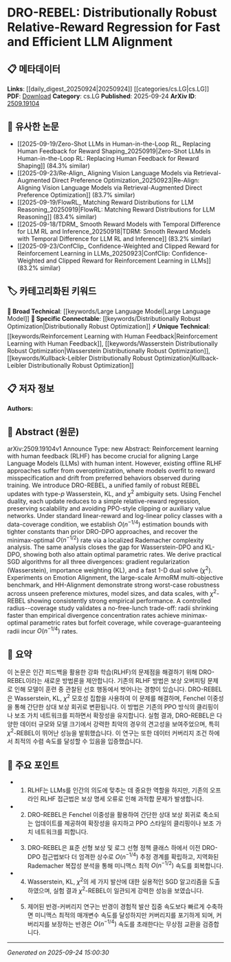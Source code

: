 <!-- KEYWORD_LINKING_METADATA:
{
  "processed_timestamp": "2025-09-24T15:00:30.923283",
  "vocabulary_version": "1.0",
  "selected_keywords": [
    "Large Language Model",
    "Reinforcement Learning with Human Feedback",
    "Distributionally Robust Optimization",
    "Wasserstein Distributionally Robust Optimization",
    "Kullback-Leibler Distributionally Robust Optimization"
  ],
  "rejected_keywords": [],
  "similarity_scores": {
    "Large Language Model": 0.85,
    "Reinforcement Learning with Human Feedback": 0.8,
    "Distributionally Robust Optimization": 0.78,
    "Wasserstein Distributionally Robust Optimization": 0.7,
    "Kullback-Leibler Distributionally Robust Optimization": 0.72
  },
  "extraction_method": "AI_prompt_based",
  "budget_applied": true,
  "candidates_json": {
    "candidates": [
      {
        "surface": "Large Language Models",
        "canonical": "Large Language Model",
        "aliases": [
          "LLM",
          "Large Language Models"
        ],
        "category": "broad_technical",
        "rationale": "Central to the paper's focus on aligning models with human intent.",
        "novelty_score": 0.3,
        "connectivity_score": 0.9,
        "specificity_score": 0.6,
        "link_intent_score": 0.85
      },
      {
        "surface": "Reinforcement Learning with Human Feedback",
        "canonical": "Reinforcement Learning with Human Feedback",
        "aliases": [
          "RLHF"
        ],
        "category": "unique_technical",
        "rationale": "Key method discussed for aligning LLMs with human intent.",
        "novelty_score": 0.75,
        "connectivity_score": 0.7,
        "specificity_score": 0.8,
        "link_intent_score": 0.8
      },
      {
        "surface": "Distributionally Robust Optimization",
        "canonical": "Distributionally Robust Optimization",
        "aliases": [
          "DRO"
        ],
        "category": "specific_connectable",
        "rationale": "A foundational approach in the paper for improving model robustness.",
        "novelty_score": 0.65,
        "connectivity_score": 0.75,
        "specificity_score": 0.85,
        "link_intent_score": 0.78
      },
      {
        "surface": "Wasserstein-DPO",
        "canonical": "Wasserstein Distributionally Robust Optimization",
        "aliases": [
          "Wasserstein-DPO"
        ],
        "category": "unique_technical",
        "rationale": "Specific variant of DRO discussed with optimal parametric rates.",
        "novelty_score": 0.7,
        "connectivity_score": 0.65,
        "specificity_score": 0.9,
        "link_intent_score": 0.7
      },
      {
        "surface": "KL-DPO",
        "canonical": "Kullback-Leibler Distributionally Robust Optimization",
        "aliases": [
          "KL-DPO"
        ],
        "category": "unique_technical",
        "rationale": "Another variant of DRO achieving optimal parametric rates.",
        "novelty_score": 0.68,
        "connectivity_score": 0.65,
        "specificity_score": 0.88,
        "link_intent_score": 0.72
      }
    ],
    "ban_list_suggestions": [
      "method",
      "experiment",
      "performance"
    ]
  },
  "decisions": [
    {
      "candidate_surface": "Large Language Models",
      "resolved_canonical": "Large Language Model",
      "decision": "linked",
      "scores": {
        "novelty": 0.3,
        "connectivity": 0.9,
        "specificity": 0.6,
        "link_intent": 0.85
      }
    },
    {
      "candidate_surface": "Reinforcement Learning with Human Feedback",
      "resolved_canonical": "Reinforcement Learning with Human Feedback",
      "decision": "linked",
      "scores": {
        "novelty": 0.75,
        "connectivity": 0.7,
        "specificity": 0.8,
        "link_intent": 0.8
      }
    },
    {
      "candidate_surface": "Distributionally Robust Optimization",
      "resolved_canonical": "Distributionally Robust Optimization",
      "decision": "linked",
      "scores": {
        "novelty": 0.65,
        "connectivity": 0.75,
        "specificity": 0.85,
        "link_intent": 0.78
      }
    },
    {
      "candidate_surface": "Wasserstein-DPO",
      "resolved_canonical": "Wasserstein Distributionally Robust Optimization",
      "decision": "linked",
      "scores": {
        "novelty": 0.7,
        "connectivity": 0.65,
        "specificity": 0.9,
        "link_intent": 0.7
      }
    },
    {
      "candidate_surface": "KL-DPO",
      "resolved_canonical": "Kullback-Leibler Distributionally Robust Optimization",
      "decision": "linked",
      "scores": {
        "novelty": 0.68,
        "connectivity": 0.65,
        "specificity": 0.88,
        "link_intent": 0.72
      }
    }
  ]
}
-->

# DRO-REBEL: Distributionally Robust Relative-Reward Regression for Fast and Efficient LLM Alignment

## 📋 메타데이터

**Links**: [[daily_digest_20250924|20250924]] [[categories/cs.LG|cs.LG]]
**PDF**: [Download](https://arxiv.org/pdf/2509.19104.pdf)
**Category**: cs.LG
**Published**: 2025-09-24
**ArXiv ID**: [2509.19104](https://arxiv.org/abs/2509.19104)

## 🔗 유사한 논문
- [[2025-09-19/Zero-Shot LLMs in Human-in-the-Loop RL_ Replacing Human Feedback for Reward Shaping_20250919|Zero-Shot LLMs in Human-in-the-Loop RL: Replacing Human Feedback for Reward Shaping]] (84.3% similar)
- [[2025-09-23/Re-Align_ Aligning Vision Language Models via Retrieval-Augmented Direct Preference Optimization_20250923|Re-Align: Aligning Vision Language Models via Retrieval-Augmented Direct Preference Optimization]] (83.7% similar)
- [[2025-09-19/FlowRL_ Matching Reward Distributions for LLM Reasoning_20250919|FlowRL: Matching Reward Distributions for LLM Reasoning]] (83.4% similar)
- [[2025-09-18/TDRM_ Smooth Reward Models with Temporal Difference for LLM RL and Inference_20250918|TDRM: Smooth Reward Models with Temporal Difference for LLM RL and Inference]] (83.2% similar)
- [[2025-09-23/ConfClip_ Confidence-Weighted and Clipped Reward for Reinforcement Learning in LLMs_20250923|ConfClip: Confidence-Weighted and Clipped Reward for Reinforcement Learning in LLMs]] (83.2% similar)

## 🏷️ 카테고리화된 키워드
**🧠 Broad Technical**: [[keywords/Large Language Model|Large Language Model]]
**🔗 Specific Connectable**: [[keywords/Distributionally Robust Optimization|Distributionally Robust Optimization]]
**⚡ Unique Technical**: [[keywords/Reinforcement Learning with Human Feedback|Reinforcement Learning with Human Feedback]], [[keywords/Wasserstein Distributionally Robust Optimization|Wasserstein Distributionally Robust Optimization]], [[keywords/Kullback-Leibler Distributionally Robust Optimization|Kullback-Leibler Distributionally Robust Optimization]]

## 📋 저자 정보

**Authors:** 

## 📄 Abstract (원문)

arXiv:2509.19104v1 Announce Type: new 
Abstract: Reinforcement learning with human feedback (RLHF) has become crucial for aligning Large Language Models (LLMs) with human intent. However, existing offline RLHF approaches suffer from overoptimization, where models overfit to reward misspecification and drift from preferred behaviors observed during training. We introduce DRO-REBEL, a unified family of robust REBEL updates with type-$p$ Wasserstein, KL, and $\chi^2$ ambiguity sets. Using Fenchel duality, each update reduces to a simple relative-reward regression, preserving scalability and avoiding PPO-style clipping or auxiliary value networks. Under standard linear-reward and log-linear policy classes with a data-coverage condition, we establish $O(n^{-1/4})$ estimation bounds with tighter constants than prior DRO-DPO approaches, and recover the minimax-optimal $O(n^{-1/2})$ rate via a localized Rademacher complexity analysis. The same analysis closes the gap for Wasserstein-DPO and KL-DPO, showing both also attain optimal parametric rates. We derive practical SGD algorithms for all three divergences: gradient regularization (Wasserstein), importance weighting (KL), and a fast 1-D dual solve ($\chi^2$). Experiments on Emotion Alignment, the large-scale ArmoRM multi-objective benchmark, and HH-Alignment demonstrate strong worst-case robustness across unseen preference mixtures, model sizes, and data scales, with $\chi^2$-REBEL showing consistently strong empirical performance. A controlled radius--coverage study validates a no-free-lunch trade-off: radii shrinking faster than empirical divergence concentration rates achieve minimax-optimal parametric rates but forfeit coverage, while coverage-guaranteeing radii incur $O(n^{-1/4})$ rates.

## 📝 요약

이 논문은 인간 피드백을 활용한 강화 학습(RLHF)의 문제점을 해결하기 위해 DRO-REBEL이라는 새로운 방법론을 제안합니다. 기존의 RLHF 방법은 보상 오버피팅 문제로 인해 모델이 훈련 중 관찰된 선호 행동에서 벗어나는 경향이 있습니다. DRO-REBEL은 Wasserstein, KL, $\chi^2$ 모호성 집합을 사용하여 이 문제를 해결하며, Fenchel 이중성을 통해 간단한 상대 보상 회귀로 변환됩니다. 이 방법은 기존의 PPO 방식의 클리핑이나 보조 가치 네트워크를 피하면서 확장성을 유지합니다. 실험 결과, DRO-REBEL은 다양한 데이터 규모와 모델 크기에서 강력한 최악의 경우의 견고성을 보여주었으며, 특히 $\chi^2$-REBEL이 뛰어난 성능을 발휘했습니다. 이 연구는 또한 데이터 커버리지 조건 하에서 최적의 수렴 속도를 달성할 수 있음을 입증했습니다.

## 🎯 주요 포인트

- 1. RLHF는 LLMs를 인간의 의도에 맞추는 데 중요한 역할을 하지만, 기존의 오프라인 RLHF 접근법은 보상 명세 오류로 인해 과적합 문제가 발생합니다.
- 2. DRO-REBEL은 Fenchel 이중성을 활용하여 간단한 상대 보상 회귀로 축소되는 업데이트를 제공하여 확장성을 유지하고 PPO 스타일의 클리핑이나 보조 가치 네트워크를 피합니다.
- 3. DRO-REBEL은 표준 선형 보상 및 로그 선형 정책 클래스 하에서 이전 DRO-DPO 접근법보다 더 엄격한 상수로 $O(n^{-1/4})$ 추정 경계를 확립하고, 지역화된 Rademacher 복잡성 분석을 통해 미니맥스 최적 $O(n^{-1/2})$ 속도를 회복합니다.
- 4. Wasserstein, KL, $\chi^2$의 세 가지 발산에 대한 실용적인 SGD 알고리즘을 도출하였으며, 실험 결과 $\chi^2$-REBEL이 일관되게 강력한 성능을 보였습니다.
- 5. 제어된 반경-커버리지 연구는 반경이 경험적 발산 집중 속도보다 빠르게 수축하면 미니맥스 최적의 매개변수 속도를 달성하지만 커버리지를 포기하게 되며, 커버리지를 보장하는 반경은 $O(n^{-1/4})$ 속도를 초래한다는 무상점 교환을 검증합니다.


---

*Generated on 2025-09-24 15:00:30*